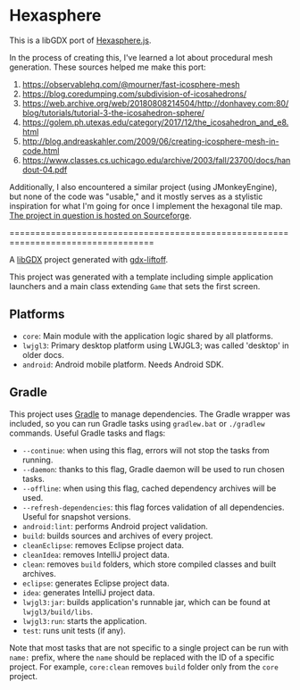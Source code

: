 # Hexasphere

This is a libGDX port of [Hexasphere.js](https://github.com/arscan/hexasphere.js/).

In the process of creating this, I've learned a lot about procedural mesh generation. These sources helped me make this port:

1. https://observablehq.com/@mourner/fast-icosphere-mesh
2. https://blog.coredumping.com/subdivision-of-icosahedrons/
3. https://web.archive.org/web/20180808214504/http://donhavey.com:80/blog/tutorials/tutorial-3-the-icosahedron-sphere/
4. https://golem.ph.utexas.edu/category/2017/12/the_icosahedron_and_e8.html
5. http://blog.andreaskahler.com/2009/06/creating-icosphere-mesh-in-code.html
6. https://www.classes.cs.uchicago.edu/archive/2003/fall/23700/docs/handout-04.pdf

Additionally, I also encountered a similar project (using JMonkeyEngine), but none of the code was "usable," and it mostly serves as a stylistic inspiration for what I'm going for once I implement the hexagonal tile map. [The project in question is hosted on Sourceforge](https://sourceforge.net/projects/hexmapsphere/).


==================================================================================


A [libGDX](https://libgdx.com/) project generated with [gdx-liftoff](https://github.com/libgdx/gdx-liftoff).

This project was generated with a template including simple application launchers and a main class extending `Game` that sets the first screen.

## Platforms

- `core`: Main module with the application logic shared by all platforms.
- `lwjgl3`: Primary desktop platform using LWJGL3; was called 'desktop' in older docs.
- `android`: Android mobile platform. Needs Android SDK.

## Gradle

This project uses [Gradle](https://gradle.org/) to manage dependencies.
The Gradle wrapper was included, so you can run Gradle tasks using `gradlew.bat` or `./gradlew` commands.
Useful Gradle tasks and flags:

- `--continue`: when using this flag, errors will not stop the tasks from running.
- `--daemon`: thanks to this flag, Gradle daemon will be used to run chosen tasks.
- `--offline`: when using this flag, cached dependency archives will be used.
- `--refresh-dependencies`: this flag forces validation of all dependencies. Useful for snapshot versions.
- `android:lint`: performs Android project validation.
- `build`: builds sources and archives of every project.
- `cleanEclipse`: removes Eclipse project data.
- `cleanIdea`: removes IntelliJ project data.
- `clean`: removes `build` folders, which store compiled classes and built archives.
- `eclipse`: generates Eclipse project data.
- `idea`: generates IntelliJ project data.
- `lwjgl3:jar`: builds application's runnable jar, which can be found at `lwjgl3/build/libs`.
- `lwjgl3:run`: starts the application.
- `test`: runs unit tests (if any).

Note that most tasks that are not specific to a single project can be run with `name:` prefix, where the `name` should be replaced with the ID of a specific project.
For example, `core:clean` removes `build` folder only from the `core` project.

